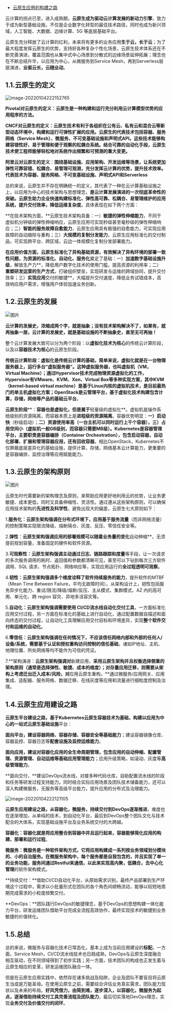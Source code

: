 - [云原生应用的构建之路](https://mp.weixin.qq.com/s/WU16XBH6KPko7l6Mp_O55Q)

云计算的拐点已至，进入成熟期，**云原生成为驱动云计算发展的新动力引擎**，致力于成为新型基础设施，不仅是企业数字化转型的最佳技术路径，同时也成为新兴领域，人工智能、大数据、边缘计算、5G 等底层基础平台。

云原生充分释放了云计算的红利，未来将有更多的业务应用**生于云，长于云**；为了最大程度发挥云原生的优势，支持好各种复杂个性化场景，云原生技术体系还在不断完善演进，覆盖范围也从集中式中心场景到分散式的边缘场景延伸拓展；理念也在不断总结升华，以应用为中心，从微服务到Service Mesh，再到Serverless层层演进，**业驱云长，云随业动**。

## 1.1.云原生的定义

![image-20220104222152765](https://gitee.com/er-huomeng/img/raw/master/img/image-20220104222152765.png) 

**Pivotal对云原生的定义：云原生是一种构建和运行充分利用云计算模型优势的应用程序的方法。**

 **CNCF对云原生的定义：云原生技术有利于各组织在公有云、私有云和混合云等新型动态环境中，构建和运行可弹性扩展的应用。云原生的代表技术包括容器、服务网格（Service Mesh）、微服务、不可变基础设施和声明式API。这些技术能够构建容错性好、易于管理和便于观察的松耦合系统。结合可靠的自动化手段，云原生技术使工程师能够轻松地对系统作出频繁和可预测的重大变更。**

 **阿里云对云原生的定义**：**围绕基础设施、应用架构、开发运维等场景，让系统更加弹性可靠容错、松耦合、易管理可观测，充分发挥云计算的优势，提升技术效率。**代表**技术为容器、服务网格、不可变基础设施、声明式API和Serverless**

总的来说，云原生并不存在明确统一的定义，其代表了一种在云计算基础设施之上，以应用为中心的技术架构与思想理念，**是云计算发展演进的一次彻底革命性的突破。云原生助力企业快速构建标准化、弹性高可靠、松耦合、易管理维护的应用系统，提升交付效率，降低运维复杂度**。具体表现在如下两个方面：

**在技术架构方面，**云原生技术架构具备：一）**敏捷的弹性伸缩能力**，不同于虚拟机分钟级的弹性伸缩响应，云原生应用可实现秒级甚至毫秒级的弹性伸缩响应；二）**智能的服务故障自愈能力**，云原生应用具有极强的自愈能力，可实现应用故障的自动摘除与重构；三）**大规模的复制分发能力**，云原生应用标准化的交付制品，可实现跨平台、跨区域，云边一体规模化复制分发部署能力。

**在应用价值方面，**云原生标准化了异构基础资源，有效解决了异构环境的部署一致性问题，为资源的**标准化、自动化、服务化**奠定了基础：一）**加速数字基础设施升级**，解放生产力**，降低用户数字化技术的使用门槛，提高资源的利用率；二）**重塑研发运营的生产方式**，打破组织壁垒，实现研发与运维的跨域协同，提升交付效率；三）**实现应用**交付的敏捷**，大幅提升交付速度，降低业务试错成本，高效响应用户需求，增强用户体验加速业务创新。

## 1.2.云原生的发展

![图片](https://mmbiz.qpic.cn/mmbiz_png/8Tts2IxBm8uuibanYID93U6H6uGjuOM5LpRztL4U0RSsGiaqBWlZVwWLX7uQDrfKS0WUKxia9wxeXv9EoJOxBUvEA/640?wx_fmt=png&tp=webp&wxfrom=5&wx_lazy=1&wx_co=1)



**云计算的发展史，浓缩成两个字，就是抽象；没有技术架构解决不了，如果有，就再抽象一层，云计算的发展史，就是基础设施的不断抽象史，直至无可再抽！**

整个云计算发展大致可以分为两个阶段：以**虚拟化技术为核心**的传统云计算阶段，以及以**容器技术为核心**的云原生阶段。

**传统云计算阶段：**虚拟化是传统云计算的基础，简单来说，虚拟化就是在一台物理服务器上，运行多台“虚拟服务器”。这种虚拟服务器，也叫虚拟机（VM，Virtual Machine）；通过Hypervisor技术完成物理资源虚拟化的工作，Hypervisor有VMware、KVM、Xen、Virtual  Box等多种实现方案，其中KVM（kernel-based virtual  machine）是基于Linux内核的虚拟机技术，是目前最热门的单主机虚拟化方案；OpenStack是云管理平台，基于虚拟化技术构建包含**计算，存储，网络等产品的基础云平台**。

**云原生阶段****：**容器也是虚拟化，但是属于**轻量级的虚拟化**。虚拟机是操作系统级别的资源隔离，而容器本质上是**进程级的资源隔离**。容器优势明显：**一）启动快**（秒级启动）；**二）资源使用率高（**一台主机可以同时运行上千个容器），**三）占用空间小**（虚拟机一般GB级别，而容器只需要MB级）。Kubernetes是容器管理平台，主要职责是**容器编排（Container Orchestration），包含启动容器，自动化部署、扩展和管理容器应用，还有回收容器**。相比OpenStack，Kubernetes不仅屏蔽底层差异化的基础设施，提供计算，存储，网络基本云计算能力，更重要的是容器编排，监控治理等应用赋能能力。

## 1.3.云原生的架构原则

![图片](https://mmbiz.qpic.cn/mmbiz_png/8Tts2IxBm8uuibanYID93U6H6uGjuOM5LVJ6CvOrY8u9l6UpRogKLhzLJRYianVskcZMrDLLoowqJLYle7NMbia9w/640?wx_fmt=png&tp=webp&wxfrom=5&wx_lazy=1&wx_co=1)

云原生时代需要新的架构理念及原则，来帮助应用更好地利用云的优势，让业务更敏捷、成本更低，同时又具备伸缩性、灵活性。通过遵从这些架构原则，可以确保应用技术架构的**先进性及科学性**，避免出现大的偏差，云原生七大原则如下：

1.**服务化：**云原生架构强调在分布式环境下，应用基于**服务流量**（而非网络流量）的控制策略实现限流降级、熔断隔仓、灰度、反压、零信任安全等。

2.**弹性**：**云原生架构强调应用的部署规模可以随着业务量的变化**自动伸缩**，无须提前规划容量，准备固定的硬件和软件资源。

3.**可观察性：**云原生架构强调主动通过**日志、链路跟踪和度量**等手段，让一次请求的多次服务调用的耗时、返回值和参数都清晰可见，甚至可以下钻到每次三方软件调用、SQL 请求、节点拓扑、网络响应等，实现应用运行的**全过程透明可观察**。

4.**韧性：**云原生架构强调多个维度诠释了**软件持续服务的能力**，提升软件的MTBF（Mean Time Between Failure，平均无故障时间）。从架构设计上，韧性包括服务异步化能力、重试/限流/降级/熔断/反压、主从模式、集群模式、AZ 内的高可用、单元化、跨 region 容灾、异地多活容灾等。

5.**自动化：**云原生架构强调需要**使用 CI/CD流水线自动化交付工具**，一方面标准化应用交付过程，另一方面在标准化的基础上进行自动化，通过配置数据自描述和面向终态的交付过程，让自动化工具理解应用交付目标和环境差异，实现**整个软件交付和运维的自动化**。

6.**零信任：**云原生架构强调在任何情况下，不应该信任网络内部和外部的任何人/设备/系统，需要基于**认证和授权重构访问控制的信任基础**，诸如IP地址、主机、地理位置、所处网络等均不能作为可信的凭证。

7.**架构演进：**云原生架构强调对**新建应用，**采用云原生架构并且权衡选择侧重的架构原则（通常是选择弹性、敏捷、成本的维度）；**对存量应用迁移**，则需要从架构上考虑迁出迁入成本/风险，对**应用云原生重构，**通过微服务/应用网关、应用集成、适配器、服务网格、数据迁移、在线灰度等应用和流量进行细粒度控制及治理。

## 1.4.云原生应用建设之路

**云原生平台建设之路，**基于Kubernetes云原生容器技术为基础，构建以应用为中心的**一站式云原生基础设施**平台：

**面向平台，**建设容器网络、容器存储、容器安全等**基础能力**；建设容器镜像仓库、容器监控、容器日志等**配套设施及监控运维能力**。

**面向应用，**建设对容器化应用的全生命周期管理，包含应用的自动伸缩、配置管理、资源管理、自动运维等**基础应用管理能力**；应用升级策略，如滚动、灰度等**高级管理能力**。

**面向交付，**建设DevOps流水线，对接多种代码仓库，自助配置流水线的阶段和任务等研发过程支持能力。同时结合实际应用场景及团队技术储备能力，还可以深入构建微服务，无服务等高级平台能力，提升应用的分布式及治理能力。

![image-20220104222121105](https://gitee.com/er-huomeng/img/raw/master/img/image-20220104222121105.png)

**云原生应用建设之路，从容器化，微服务，持续交付到DevOps逐渐推进**，难度也在逐渐增加，从单纯的技术，到自动化平台，最后到DevOps整个团队文化与技术配合的大体系，实现基础设施平台及业务系统交付的大跨越。

**容器化：**容器化就是将应用整合到容器中并且运行起来，容器能够简化**应用的构建、部署和运行过程**。

**微服务：**微服务是一种软件架构方式，它将应用构建成一系列按业务领域划分模块的、小的自治服务。在微服务架构中，每个服务都是自我包含的，并且实现了单一的业务功能，服务间通过Restful来通信，以此来实现**高内聚，低耦合，去中心化管理**的软件架构模式。

**持续交付：**借助CI/CD自动化平台，从原始需求识别，最终产品部署到生产环境这个过程中，需求以小批量形式在团队的各个角色间顺畅流动，能够以较短地周期完成需求的小粒度频繁交付。

**DevOps：**团队践行DevOps的敏捷理念，基于DevOps的思想构建一体化能力平台，研发运维团队借助平台完成全流程高效协作，最终实现技术的敏捷到业务敏捷的价值转化。

## 1.5.总结

总的来说，微服务与容器化技术已常态化，基本上成为当前应用建设的**标配**。一方面，Service Mesh，CI/CD流水线技术也日趋成熟，DevOps与云原生深度融合相互驱动，在不同领域得到了初步实践；另一方面，技术团队的构成也正发生着与云原生相应的变革，研发运维团队融合一体。

但是在云原生应用实践中，依然存在诸多挑战及陷阱，企业及团队不要盲目将云原生当成是万能圣母。在使用云原生之前，需要综合评估业务真实需求，团队能力现状以及未来的布局。**好风凭借力，**由简到难，逐步深入**，**以容器化，微服务为起点，逐渐借助**持续交付工具完善流程及团队能力**，最后切实落地DevOps理念，实现**业务交付及价值交付的闭环**。